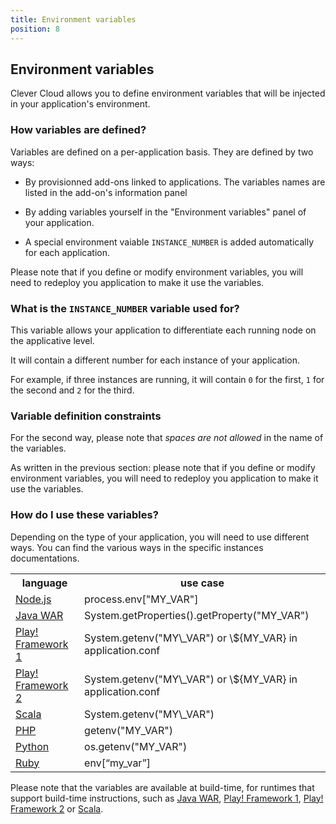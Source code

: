 ```yaml
---
title: Environment variables
position: 8
---
```

## Environment variables

Clever Cloud allows you to define environment variables that will be
injected in your application's environment.

### How variables are defined?

Variables are defined on a per-application basis. They are defined by two ways:

 * By provisionned add-ons linked to applications. The variables names
   are listed in the add-on's information panel

 * By adding variables yourself in the "Environment variables" panel of
   your application.

 * A special environment vaiable `INSTANCE_NUMBER` is added automatically for each application.

Please note that if you define or modify environment variables, you will
need to redeploy you application to make it use the variables.

### What is the `INSTANCE_NUMBER` variable used for?

This variable allows your application to differentiate each running node on the applicative level.

It will contain a different number for each instance of your application.

For example, if three instances are running, it will contain `0` for the first, `1` for the second and `2` for the
third.

### Variable definition constraints

For the second way, please note that *spaces are not allowed* in the
name of the variables.

As written in the previous section: please note that if you define or modify
environment variables, you will need to redeploy you application to make it use the variables.

### How do I use these variables?

Depending on the type of your application, you will need to use
different ways. You can find the various ways in the specific instances
documentations.

<table class="table table-bordered table-striped dataTable">
<tr>
<th>language</th>
<th>use case</th>
</tr>
<tr>
<td><a href="/nodejs/nodejs/#environment-injection">Node.js</a>  </td>
<td>process.env["MY_VAR"]</td>
</tr>
<tr>
<td><a href="/java/java-war/#environment-injection">Java WAR</a> </td>
<td>System.getProperties().getProperty("MY_VAR")</td>
</tr>
<tr>
<td><a href="/java/play-framework-1/#environment-injection">Play! Framework 1</a></td>
<td>System.getenv("MY\_VAR") or \${MY_VAR} in application.conf</td>
</tr>
<tr>
<td><a href="/java/play-framework-2/#environment-injection">Play! Framework 2</a></td>
<td>System.getenv("MY\_VAR") or \${MY_VAR} in application.conf</td>
</tr>
<tr>
<td><a href="/scala/scala/#environment-injection">Scala</a> </td>
<td>System.getenv("MY\_VAR")</td>
</tr>
<tr>
<td><a href="/php/php-apps/#environment-injection">PHP</a></td>
<td>getenv("MY_VAR")</td>
</tr>
<tr>
<td><a href="/python/python_apps/#environment-injection">Python</a></td>
<td>os.getenv("MY_VAR")</td>
</tr>
<tr>
<td><a href="/ruby/ruby/#environment-injection">Ruby</a></td>
<td>env[“my_var”]<br></td>
</tr>
</table>

Please note that the variables are available at build-time, for
runtimes that support build-time instructions, such as
<a href="/java/java-war/#environment-injection">Java WAR</a>,
<a href="/java/play-framework-1/#environment-injection">Play! Framework 1</a>,
<a href="/java/play-framework-2/#environment-injection">Play! Framework 2</a>
or <a href="/scala/scala/#environment-injection">Scala</a>.
